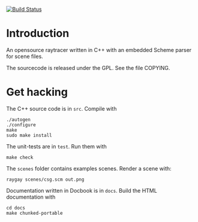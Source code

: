 [![Build Status](https://travis-ci.org/thabz/RayGay.svg?branch=master)](https://travis-ci.org/thabz/RayGay)

Introduction
============

An opensource raytracer written in C++ with an embedded Scheme parser for scene files.

The sourcecode is released under the GPL. See the file COPYING.

Get hacking 
===========

The C++ source code is in `src`. Compile with

    ./autogen
    ./configure
    make
    sudo make install

The unit-tests are in `test`. Run them with

    make check

The `scenes` folder contains examples scenes. Render a scene with:

    raygay scenes/csg.scm out.png

Documentation written in Docbook is in `docs`. Build the HTML documentation with

    cd docs
    make chunked-portable




